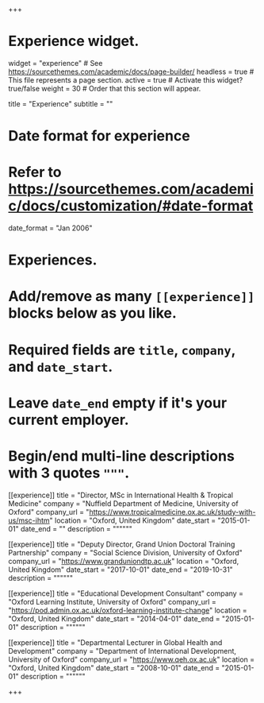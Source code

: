+++
# Experience widget.
widget = "experience"  # See https://sourcethemes.com/academic/docs/page-builder/
headless = true  # This file represents a page section.
active = true  # Activate this widget? true/false
weight = 30  # Order that this section will appear.

title = "Experience"
subtitle = ""

# Date format for experience
#   Refer to https://sourcethemes.com/academic/docs/customization/#date-format
date_format = "Jan 2006"

# Experiences.
#   Add/remove as many `[[experience]]` blocks below as you like.
#   Required fields are `title`, `company`, and `date_start`.
#   Leave `date_end` empty if it's your current employer.
#   Begin/end multi-line descriptions with 3 quotes `"""`.
[[experience]]
  title = "Director, MSc in International Health & Tropical Medicine"
  company = "Nuffield Department of Medicine, University of Oxford"
  company_url = "https://www.tropicalmedicine.ox.ac.uk/study-with-us/msc-ihtm"
  location = "Oxford, United Kingdom"
  date_start = "2015-01-01"
  date_end = ""
  description = """"""

[[experience]]
  title = "Deputy Director, Grand Union Doctoral Training Partnership"
  company = "Social Science Division, University of Oxford"
  company_url = "https://www.granduniondtp.ac.uk"
  location = "Oxford, United Kingdom"
  date_start = "2017-10-01"
  date_end = "2019-10-31"
  description = """"""

[[experience]]
  title = "Educational Development Consultant"
  company = "Oxford Learning Institute, University of Oxford"
  company_url = "https://pod.admin.ox.ac.uk/oxford-learning-institute-change"
  location = "Oxford, United Kingdom"
  date_start = "2014-04-01"
  date_end = "2015-01-01"
  description = """"""

[[experience]]
  title = "Departmental Lecturer in Global Health and Development"
  company = "Department of International Development, University of Oxford"
  company_url = "https://www.qeh.ox.ac.uk"
  location = "Oxford, United Kingdom"
  date_start = "2008-10-01"
  date_end = "2015-01-01"
  description = """"""

+++
